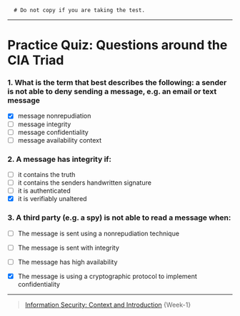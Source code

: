 ```
  # Do not copy if you are taking the test.
```
--- 

# Practice Quiz: Questions around the CIA Triad



### 1. What is the term that best describes the following: a sender is not able to deny sending a message, e.g. an email or text message
- [x] message nonrepudiation
- [ ] message integrity 
- [ ] message confidentiality 
- [ ] message availability context         

### 2. A message has integrity if:
- [ ] it contains the truth
- [ ] it contains the senders handwritten signature
- [ ] it is authenticated
- [x] it is verifiably unaltered 

### 3. A third party (e.g. a spy) is not able to read a message when:
- [ ] The message is sent using a nonrepudiation technique
- [ ] The message is sent with integrity
- [ ] The message has high availability
- [x] The message is using a cryptographic protocol to implement confidentiality 


--- 
> [Information Security: Context and Introduction](https://www.coursera.org/learn/information-security-data/) {Week-1}

